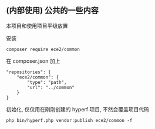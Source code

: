 
## (内部使用) 公共的一些内容

本项目和使用项目平级放置

安装

```shell
composer require ece2/common
```

在 composer.json 加上

```
"repositories": {
    "ece2/common": {
        "type": "path",
        "url": "../common"
    }
}
```

初始化, 仅仅用在刚刚创建的 hyperf 项目, 不然会覆盖项目代码

```shell
php bin/hyperf.php vendor:publish ece2/common -f
```
